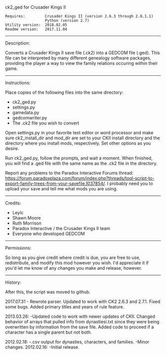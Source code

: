 ck2\_ged for Crusader Kings II    

    Requires:         Crusader Kings II (version 2.6.3 through 2.8.1.1)   
                      Python (version 2.7)    
    Utility version:  2018.02.05
    Readme version:   2017.11.04    

----------------------------------------------------------------------
Description:

Converts a Crusader Kings II save file (.ck2) into a GEDCOM file
(.ged). This file can be interpreted by many different genealogy
software packages, providing the player a way to view the family
relations occuring within their game.

----------------------------------------------------------------------
Instructions:

Place copies of the following files into the same directory:
  - ck2\_ged.py
  - settings.py
  - gamedata.py
  - gedcomwriter.py
  - The .ck2 file you wish to convert

Open settings.py in your favorite text editor or word processor and make 
sure ck2\_install\_dir and mod\_dir are set to your CKII install directory 
and the directory where you install mods, respectively.  Set other 
options as you desire.

Run ck2\_ged.py, follow the prompts, and wait a moment. When finished,
you will find a .ged file with the same name as the .ck2 file in the
directory.

Report any problems to the Paradox Interactive Forums thread: https://forum.paradoxplaza.com/forum/index.php?threads/tool-script-to-export-family-trees-from-your-savefile.1037854/.  I probably need you to upload your save and tell me what mods you are using.

----------------------------------------------------------------------
Credits:

- Leyic
- Shawn Moore
- Ruth Morrison
- Paradox Interactive / the Crusader Kings II team
- Everyone who developed GEDCOM

----------------------------------------------------------------------
Permissions:

So long as you give credit where credit is due, you are free to use,
redistribute, and modify this mod however you wish. I'd appreciate it
if you'd let me know of any changes you make and release, however.

----------------------------------------------------------------------
History:

After this, the script was moved to github.

2017.07.31 - Rewrote parser.  Updated to work with CK2 2.6.3 and 2.7.1.  Fixed some bugs.  Added primary titles and years of rule feature.

2013.03.26: -Updated code to work with newer updates of CKII. Changed behavior
of arrays that pulled info from dynastiesi.txt since they were being overwritten by information from the save file. Added code to proceed if a character has a single parent but not both.

2012.02.18: -.csv output for dynasties, characters, and families.
            -Minor changes.
2012.02.16: -Initial release.

